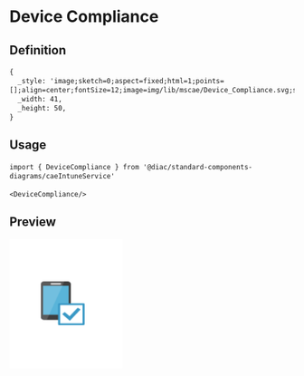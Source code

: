 # Device Compliance

## Definition

```
{
  _style: 'image;sketch=0;aspect=fixed;html=1;points=[];align=center;fontSize=12;image=img/lib/mscae/Device_Compliance.svg;strokeColor=none;',
  _width: 41,
  _height: 50,
}
```

## Usage

```
import { DeviceCompliance } from '@diac/standard-components-diagrams/caeIntuneService'

<DeviceCompliance/>
```

## Preview

<img src="./device-compliance.png" width="200"/>
